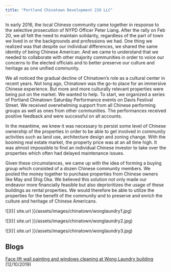 ```yaml
---
title: "Portland Chinatown Development 219 LLC"
---
```


In early 2016, the local Chinese community came together in response to the selective prosecution of NYPD Officer Peter Liang. After the rally on Feb 20, we all felt the need to maintain solidarity, regardless of the part of town we lived in or the backgrounds and professions we had. One thing we realized was that despite our individual differences, we shared the same identity of being Chinese American. And we came to understand that we needed to collaborate with other majority communities in order to voice our concerns to the elected officials and to better preserve our culture and heritage as one unified community.

We all noticed the gradual decline of Chinatown’s role as a cultural center in recent years. Not long ago, Chinatown was the go-to place for an immersive Chinese experience. But more and more culturally relevant properties were being put on the market. We wanted to help. To start, we organized a series of Portland Chinatown Saturday Performance events on Davis Festival Street. We received overwhelming support from all Chinese performing groups as well as ones from other communities. The performances received positive feedback and were successful on all accounts.

In the meantime, we knew it was necessary to persist some level of Chinese ownership of the properties in order to be able to get involved in community activities such as land use, architecture design and zoning change. With the booming real estate market, the property price was at an all time high. It was almost impossible to find an individual Chinese investor to take over the properties which often had delayed maintenance issues.

Given these circumstances, we came up with the idea of forming a buying group which consisted of a dozen Chinese community members. We pooled the money together to purchase properties from Chinese owners like May and Shig Oka. We believed this solution not only made our endeavor more financially feasible but also deprioritizes the usage of these buildings as rental properties. We would therefore be able to utilize the properties for the benefit of the community and to preserve and enrich the culture and heritage of Chinese Americans.

![]({{ site.url }}/assets/images/chinatown/wonglaundry1.jpg)

![]({{ site.url }}/assets/images/chinatown/wonglaundry2.jpg)

![]({{ site.url }}/assets/images/chinatown/wonglaundry3.jpg)

## Blogs

[Face lift wall painting and windows cleaning at Wong Laundry building](http://pdxchinese.org/wong_laundry_facelit__fall_2019/) (12/10/2019)
